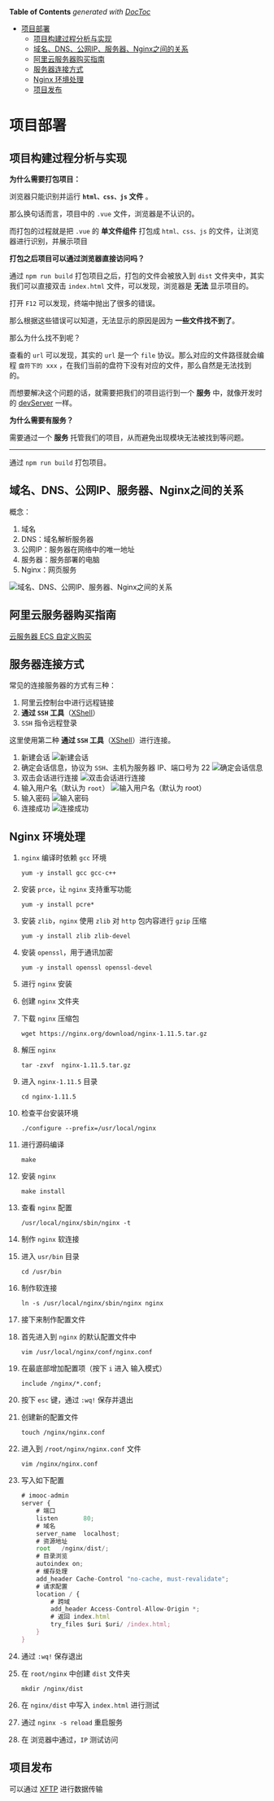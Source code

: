 <!-- START doctoc generated TOC please keep comment here to allow auto update -->
<!-- DON'T EDIT THIS SECTION, INSTEAD RE-RUN doctoc TO UPDATE -->
**Table of Contents**  *generated with [DocToc](https://github.com/thlorenz/doctoc)*

- [项目部署](#%E9%A1%B9%E7%9B%AE%E9%83%A8%E7%BD%B2)
  - [项目构建过程分析与实现](#%E9%A1%B9%E7%9B%AE%E6%9E%84%E5%BB%BA%E8%BF%87%E7%A8%8B%E5%88%86%E6%9E%90%E4%B8%8E%E5%AE%9E%E7%8E%B0)
  - [域名、DNS、公网IP、服务器、Nginx之间的关系](#%E5%9F%9F%E5%90%8Ddns%E5%85%AC%E7%BD%91ip%E6%9C%8D%E5%8A%A1%E5%99%A8nginx%E4%B9%8B%E9%97%B4%E7%9A%84%E5%85%B3%E7%B3%BB)
  - [阿里云服务器购买指南](#%E9%98%BF%E9%87%8C%E4%BA%91%E6%9C%8D%E5%8A%A1%E5%99%A8%E8%B4%AD%E4%B9%B0%E6%8C%87%E5%8D%97)
  - [服务器连接方式](#%E6%9C%8D%E5%8A%A1%E5%99%A8%E8%BF%9E%E6%8E%A5%E6%96%B9%E5%BC%8F)
  - [Nginx 环境处理](#nginx-%E7%8E%AF%E5%A2%83%E5%A4%84%E7%90%86)
  - [项目发布](#%E9%A1%B9%E7%9B%AE%E5%8F%91%E5%B8%83)

<!-- END doctoc generated TOC please keep comment here to allow auto update -->

# 项目部署



## 项目构建过程分析与实现



**为什么需要打包项目：**

浏览器只能识别并运行 **`html、css、js` 文件** 。

那么换句话而言，项目中的 `.vue` 文件，浏览器是不认识的。

而打包的过程就是把 `.vue` 的 **单文件组件** 打包成 `html、css、js` 的文件，让浏览器进行识别，并展示项目

**打包之后项目可以通过浏览器直接访问吗？**

通过 `npm run build` 打包项目之后，打包的文件会被放入到 `dist` 文件夹中，其实我们可以直接双击 `index.html` 文件，可以发现，浏览器是 **无法** 显示项目的。

打开 `F12` 可以发现，终端中抛出了很多的错误。

那么根据这些错误可以知道，无法显示的原因是因为 **一些文件找不到了**。

那么为什么找不到呢？

查看的 `url` 可以发现，其实的 `url` 是一个 `file` 协议。那么对应的文件路径就会编程 `盘符下的 xxx` ，在我们当前的盘符下没有对应的文件，那么自然是无法找到的。

而想要解决这个问题的话，就需要把我们的项目运行到一个 **服务** 中，就像开发时的 [devServer](https://webpack.docschina.org/configuration/dev-server/) 一样。

**为什么需要有服务？**

需要通过一个 **服务** 托管我们的项目，从而避免出现模块无法被找到等问题。

----------

通过 `npm run build` 打包项目。


## 域名、DNS、公网IP、服务器、Nginx之间的关系

概念：

1. 域名
2. DNS：域名解析服务器
3. 公网IP：服务器在网络中的唯一地址
4. 服务器：服务部署的电脑
5. Nginx：网页服务

![域名、DNS、公网IP、服务器、Nginx之间的关系](./images/image-20211011202658109.png)


## 阿里云服务器购买指南

[云服务器 ECS 自定义购买](https://ecs-buy.aliyun.com/wizard/#/prepay/cn-beijing?fromDomain=true)

## 服务器连接方式

常见的连接服务器的方式有三种：

1. 阿里云控制台中进行远程链接
2. **通过 `SSH` 工具**（[XShell](https://www.netsarang.com/en/xshell/)）
3. `SSH` 指令远程登录

这里使用第二种 **通过 `SSH` 工具**（[XShell](https://www.netsarang.com/en/xshell/)）进行连接。

1. 新建会话
![新建会话](./images/image-20211011203212635.png)
2. 确定会话信息，协议为 `SSH`、主机为服务器 IP、端口号为 22
![确定会话信息](./images/image-20211011203403394.png)
3. 双击会话进行连接
![双击会话进行连接](./images/image-20211011203436662.png)
4. 输入用户名（默认为 `root`）
![输入用户名（默认为 `root`）](./images/image-20211011203504688.png)
5. 输入密码
![输入密码](./images/image-20211011203533726.png)
6. 连接成功
![连接成功](./images/image-20211011203631626.png)

## Nginx 环境处理

1. `nginx` 编译时依赖 `gcc` 环境

   ```
   yum -y install gcc gcc-c++
   ```

2. 安装 `prce`，让 `nginx` 支持重写功能

   ```
   yum -y install pcre*
   ```

3. 安装 `zlib`，`nginx` 使用 `zlib` 对 `http` 包内容进行 `gzip` 压缩

   ```
   yum -y install zlib zlib-devel 
   ```

4. 安装 `openssl`，用于通讯加密

   ```
   yum -y install openssl openssl-devel
   ```

5. 进行 `nginx` 安装

6. 创建 `nginx` 文件夹

7. 下载 `nginx` 压缩包

   ```
   wget https://nginx.org/download/nginx-1.11.5.tar.gz
   ```

8. 解压 `nginx`

   ```
   tar -zxvf  nginx-1.11.5.tar.gz
   ```

9. 进入 `nginx-1.11.5` 目录

   ```
   cd nginx-1.11.5
   ```

10. 检查平台安装环境

    ```
    ./configure --prefix=/usr/local/nginx
    ```

11. 进行源码编译

    ```
    make 
    ```

12. 安装 `nginx`

    ```
    make install
    ```

13. 查看 `nginx` 配置

    ```
    /usr/local/nginx/sbin/nginx -t
    ```

14. 制作 `nginx` 软连接

15. 进入 `usr/bin` 目录

    ```
    cd /usr/bin
    ```

16. 制作软连接

    ```
    ln -s /usr/local/nginx/sbin/nginx nginx
    ```

17. 接下来制作配置文件

18. 首先进入到 `nginx` 的默认配置文件中

    ```
    vim /usr/local/nginx/conf/nginx.conf
    ```

19. 在最底部增加配置项（按下 `i` 进入 输入模式）

    ```
    include /nginx/*.conf;
    ```

20. 按下 `esc` 键，通过 `:wq!` 保存并退出

21. 创建新的配置文件

    ```
    touch /nginx/nginx.conf
    ```

22. 进入到 `/root/nginx/nginx.conf` 文件

    ```
    vim /nginx/nginx.conf
    ```

23. 写入如下配置

    ```js
    # imooc-admin
    server {
        # 端口
        listen       80;
        # 域名
        server_name  localhost;
        # 资源地址
        root   /nginx/dist/;
        # 目录浏览
        autoindex on;
        # 缓存处理
        add_header Cache-Control "no-cache, must-revalidate";
        # 请求配置
        location / {
            # 跨域
            add_header Access-Control-Allow-Origin *;
            # 返回 index.html
            try_files $uri $uri/ /index.html;
        }
    }
    ```

24. 通过 `:wq!` 保存退出

25. 在 `root/nginx` 中创建 `dist` 文件夹

    ```
    mkdir /nginx/dist
    ```

26. 在 `nginx/dist` 中写入 `index.html` 进行测试

27. 通过 `nginx -s reload` 重启服务

28. 在 浏览器中通过，`IP` 测试访问

## 项目发布

可以通过 [XFTP](https://www.netsarang.com/en/xftp/) 进行数据传输





